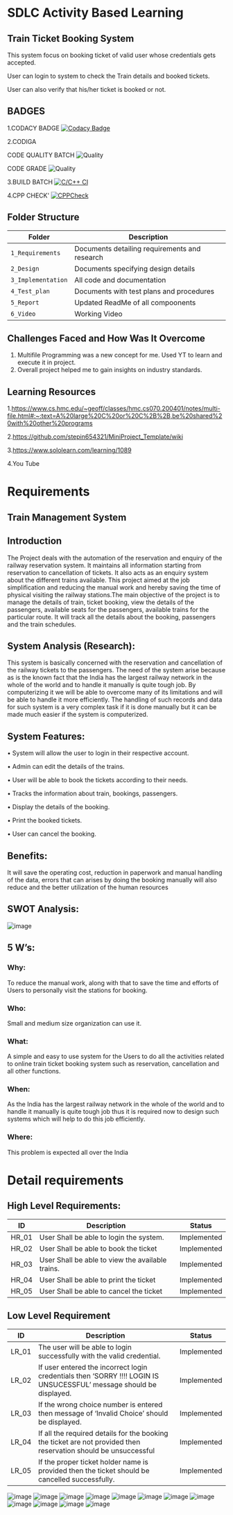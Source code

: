 # SDLC Activity Based Learning


## Train Ticket Booking System
This system focus on booking ticket of valid user whose credentials gets accepted.

User can login to system to check the Train details and booked tickets.

User can also verify that his/her ticket is booked or not.

## BADGES
1.CODACY BADGE
[![Codacy Badge](https://app.codacy.com/project/badge/Grade/2e7065024d16448b806dddc8ae9c5892)](https://www.codacy.com/gh/patilsliet/PRACTICE_PRJ/dashboard?utm_source=github.com&amp;utm_medium=referral&amp;utm_content=patilsliet/PRACTICE_PRJ&amp;utm_campaign=Badge_Grade)

2.CODIGA

 CODE QUALITY BATCH
 ![Quality](https://api.codiga.io/project/32280/score/svg)

 CODE GRADE 
 ![Quality](https://api.codiga.io/project/32280/status/svg)

3.BUILD BATCH
[![C/C++ CI](https://github.com/patilsliet/PRACTICE_PRJ/actions/workflows/c-cpp.yml/badge.svg)](https://github.com/patilsliet/PRACTICE_PRJ/actions/workflows/c-cpp.yml)

4.CPP CHECK'
[![CPPCheck](https://github.com/patilsliet/PRACTICE_PRJ/actions/workflows/cpcheck.yml/badge.svg)](https://github.com/patilsliet/PRACTICE_PRJ/actions/workflows/cpcheck.yml)



## Folder Structure
Folder             | Description
-------------------| -----------------------------------------
`1_Requirements`   | Documents detailing requirements and research
`2_Design`         | Documents specifying design details
`3_Implementation` | All code and documentation
`4_Test_plan`      | Documents with test plans and procedures
`5_Report`         | Updated ReadMe of all compoonents
`6_Video`          | Working Video

 

## Challenges Faced and How Was It Overcome

1. Multifile Programming was a new concept for me. Used YT to learn and execute it in project.
2. Overall project helped me to gain insights on industry standards.


## Learning Resources
1.https://www.cs.hmc.edu/~geoff/classes/hmc.cs070.200401/notes/multi-file.html#:~:text=A%20large%20C%20or%20C%2B%2B,be%20shared%20with%20other%20programs

2.https://github.com/stepin654321/MiniProject_Template/wiki

3.https://www.sololearn.com/learning/1089

4.You Tube





# Requirements
## Train Management System
## Introduction
The Project deals with the automation of the reservation and enquiry of the railway reservation system. It maintains all information starting from reservation to cancellation of tickets. It also acts as an enquiry system about the different trains available. This project aimed at the job simplification and reducing the manual work and hereby saving the time of physical visiting the railway stations.The main objective of the project is to manage the details of train, ticket booking, view the 
details of the passengers, available seats for the passengers, available trains for the particular route. It will track all the details about the booking, passengers and the train schedules.

## System Analysis (Research):
This system is basically concerned with the reservation and cancellation of the railway tickets to the passengers. The need of the system arise because as is the known fact that the India has the largest railway network in the whole of the world and to handle it manually is quite tough job. By computerizing it we will be able to overcome many of its limitations and will be able to handle it more efficiently. The handling of such records and data for such system is a very complex task if it is done manually but it can be made much easier if the system is computerized.

## System Features:
• System will allow the user to login in their respective account.

• Admin can edit the details of the trains.

• User will be able to book the tickets according to their needs.

• Tracks the information about train, bookings, passengers.

• Display the details of the booking.

• Print the booked tickets.

• User can cancel the booking.

## Benefits:
It will save the operating cost, reduction in paperwork and manual handling of the data, errors that can arises by doing the booking manually will also reduce and the better utilization of the human resources

## SWOT Analysis:

![image](https://user-images.githubusercontent.com/101458188/161370279-70dd7e4f-33a6-4455-85f3-8caef7e84da5.png)

## 5 W’s:
### Why: 
To reduce the manual work, along with that to save the time and efforts of Users to personally visit the stations for booking.

### Who:
Small and medium size organization can use it.

### What:
A simple and easy to use system for the Users to do all the activities related to online train ticket booking system such as reservation, cancellation and all other functions.

### When:
As the India has the largest railway network in the whole of the world and to handle it manually is quite tough job thus it is required now to design such systems which will help to do this job efficiently.

### Where:
This problem is expected all over the India

# Detail requirements
## High Level Requirements:

| ID | Description | Status |
|----|-------------|--------|
| HR_01|User Shall be able to login the system.|Implemented|
| HR_02|User Shall be able to book the ticket |Implemented |
| HR_03|User Shall be able to view the available trains. | Implemented |
| HR_04|User Shall be able to print the ticket|Implemented|
|HR_05|User Shall be able to cancel the ticket|Implemented|
## Low Level Requirement 
|ID|Description|Status|
|--|-----------|------|
|LR_01|	The user will be able to login successfully with the valid credential.	|Implemented |
|LR_02|	If user entered the incorrect login credentials then ‘SORRY !!!! LOGIN IS UNSUCESSFUL’ message should be displayed.|	Implemented|
|LR_03|If the wrong choice number is entered then message of ‘Invalid Choice’ should be displayed.|Implemented|
|LR_04|If all the required details for the booking the ticket are not provided then reservation should be unsuccessful	|Implemented|
|LR_05|	If the proper ticket holder name is provided then the ticket should be cancelled successfully.	|Implemented|



![image](https://user-images.githubusercontent.com/101458188/161373140-c8ba41d8-4024-426a-95c4-e968cc618f4b.png)
![image](https://user-images.githubusercontent.com/101458188/161373169-82ef6db7-0d0d-4005-9d31-0459615042e4.png)
![image](https://user-images.githubusercontent.com/101458188/161373250-dd8e0694-5c0b-40e4-b4e8-4a3a282ec948.png)
![image](https://user-images.githubusercontent.com/101458188/161373263-39da8fba-aa48-4768-a9cc-951f3ed7bd5b.png)
![image](https://user-images.githubusercontent.com/101458188/161373274-88337081-e8a9-4206-a3b9-88913e955479.png)
![image](https://user-images.githubusercontent.com/101458188/161373317-8b64de9f-b85e-4edc-a779-d3b7c2835a91.png)
![image](https://user-images.githubusercontent.com/101458188/161373327-1898e6b4-6a44-4922-b8fa-b23f77cdf2e0.png)
![image](https://user-images.githubusercontent.com/101458188/161373336-b8bc3c78-bd98-4fd5-88eb-fe361903808d.png)
![image](https://user-images.githubusercontent.com/101458188/161373347-3044f1a9-d152-4c3b-b73d-19b980f571fc.png)
![image](https://user-images.githubusercontent.com/101458188/161373372-f870fbb3-3a8e-4a52-a6e1-569b2a0c6096.png)
![image](https://user-images.githubusercontent.com/101458188/161373381-f2732a76-3faf-417a-9474-747a78bfef91.png)
![image](https://user-images.githubusercontent.com/101458188/161373389-7945963a-ef65-431e-be78-475a164ff8ac.png)


